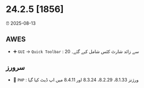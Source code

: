 # 24.2.5 [1856]

⏰ 2025-08-13

## AWES
- ➕ `GUI` -> `Quick Toolbar` : 20 سے زائد شارٹ کٹس شامل کیے گئے۔

## سرورز
- 🔄 `PHP` : ورژنز 8.1.33، 8.2.29، 8.3.24 اور 8.4.11 میں اپ ڈیٹ کیا گیا
